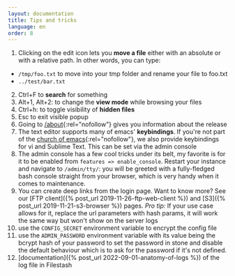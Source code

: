 ```yaml
---
layout: documentation
title: Tips and tricks
language: en
order: 8
---
```


1. Clicking on the edit icon lets you **move a file** either with an absolute or with a relative path. In other words, you can type:
  - `/tmp/foo.txt` to move into your tmp folder and rename your file to foo.txt
  - `../test/bar.txt`
2. Ctrl+F to **search** for something
3. Alt+1, Alt+2: to change the **view mode** while browsing your files
4. Ctrl+h: to toggle visibility of **hidden files**
5. Esc to exit visible popup
6. Going to [/about](http://demo.filestash.app/about){:rel="nofollow"} gives you information about the release
7. The text editor supports many of emacs' **keybindings**. If you're not part of the [church of emacs](https://www.youtube.com/watch?v=ZAnWjQQufgs&t=22){:rel="nofollow"}, we also provide keybindings for vi and Sublime Text. This can be set via the admin console
8. The admin console has a few cool tricks under its belt, my favorite is for it to be enabled from `features => enable_console`. Restart your instance and navigate to `/admin/tty/`: you will be greeted with a fully-fledged bash console straight from your browser, which is very handy when it comes to maintenance.
9. You can create deep links from the login page. Want to know more? See our [FTP client]({% post_url 2019-11-26-ftp-web-client %}) and [S3]({% post_url 2019-11-21-s3-browser %}) pages. *Pro tip:* If your use case allows for it, replace the url parameters with hash params, it will work the same way but won't show on the server logs
10. use the `CONFIG_SECRET` environment variable to encrypt the config file
11. use the `ADMIN_PASSWORD` environment variable with its value being the bcrypt hash of your password to set the password in stone and disable the default behaviour which is to ask for the password if it's not defined.
11. [documentation]({% post_url 2022-09-01-anatomy-of-logs %}) of the log file in Filestash
